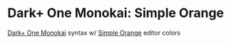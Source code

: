 # Dark+ One Monokai: Simple Orange

[Dark+ One Monokai](https://github.com/Geobert/dark-plus-one-monokai) syntax w/ [Simple Orange](https://themes.vscode.one/theme/alexsuriano/oXnK6FLi) editor colors
